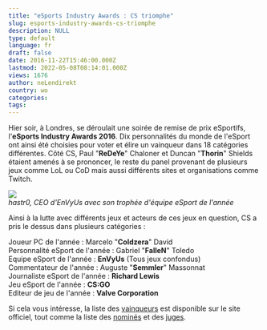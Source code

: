 ```yaml
---
title: "eSports Industry Awards : CS triomphe"
slug: esports-industry-awards-cs-triomphe
description: NULL
type: default
language: fr
draft: false
date: 2016-11-22T15:46:00.000Z
lastmod: 2022-05-08T08:14:01.000Z
views: 1676
author: neLendirekt
country: wo
categories:
tags:
---
```

Hier soir, à Londres, se déroulait une soirée de remise de prix eSportifs, l'**eSports Industry Awards 2016**. Dix personnalités du monde de l'eSport ont ainsi été choisies pour voter et élire un vainqueur dans 18 catégories différentes. Côté CS, Paul "**ReDeYe**" Chaloner et Duncan "**Thorin**" Shields étaient amenés à se prononcer, le reste du panel provenant de plusieurs jeux comme LoL ou CoD mais aussi différents sites et organisations comme Twitch.

![](/storage/images/58346675519b5_hastr0-award-envyus-1024x677png)  
_hastr0, CEO d'EnVyUs avec son trophée d'équipe eSport de l'année_

Ainsi à la lutte avec différents jeux et acteurs de ces jeux en question, CS a pris le dessus dans plusieurs catégories :

Joueur PC de l'année : Marcelo "**Coldzera**" David  
Personnalité eSport de l'année : Gabriel "**FalleN**" Toledo  
Equipe eSport de l'année : **EnVyUs** (Tous jeux confondus)  
Commentateur de l'année : Auguste "**Semmler**" Massonnat  
Journaliste eSport de l'année : **Richard Lewis**  
Jeu eSport de l'année : **CS:GO**  
Editeur de jeu de l'année : **Valve Corporation**

Si cela vous intéresse, la liste des [vainqueurs](https://www.esportsindustryawards.com/esportsawards2016/winners) est disponible sur le site officiel, tout comme la liste des [nominés](https://www.esportsindustryawards.com/esportsawards2016/finalists) et des [juges](https://www.esportsindustryawards.com/esportsawards2016/judges).

